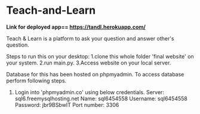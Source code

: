 # Teach-and-Learn
**Link for deployed app== https://tandl.herokuapp.com/**

Teach & Learn is a platform to ask your question and answer other's question.

Steps to run this on your desktop:
  1.clone this whole folder 'final website' on your system.
  2.run main.py.
  3.Access website on your local server.

Database for this has been hosted on phpmyadmin. To access database perform following steps.
1. Login into 'phpmyadmin.co' using below credentials.
    Server: sql6.freemysqlhosting.net
    Name: sql6454558
    Username: sql6454558
    Password: jbr9BSbwIT
    Port number: 3306
